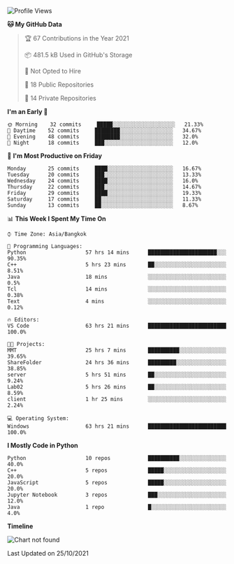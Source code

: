 <!--START_SECTION:waka-->
![Profile Views](http://img.shields.io/badge/Profile%20Views-3-blue)

**🐱 My GitHub Data** 

> 🏆 67 Contributions in the Year 2021
 > 
> 📦 481.5 kB Used in GitHub's Storage 
 > 
> 🚫 Not Opted to Hire
 > 
> 📜 18 Public Repositories 
 > 
> 🔑 14 Private Repositories  
 > 
**I'm an Early 🐤** 

```text
🌞 Morning    32 commits     █████░░░░░░░░░░░░░░░░░░░░   21.33% 
🌆 Daytime    52 commits     ████████░░░░░░░░░░░░░░░░░   34.67% 
🌃 Evening    48 commits     ████████░░░░░░░░░░░░░░░░░   32.0% 
🌙 Night      18 commits     ███░░░░░░░░░░░░░░░░░░░░░░   12.0%

```
📅 **I'm Most Productive on Friday** 

```text
Monday       25 commits     ████░░░░░░░░░░░░░░░░░░░░░   16.67% 
Tuesday      20 commits     ███░░░░░░░░░░░░░░░░░░░░░░   13.33% 
Wednesday    24 commits     ████░░░░░░░░░░░░░░░░░░░░░   16.0% 
Thursday     22 commits     ███░░░░░░░░░░░░░░░░░░░░░░   14.67% 
Friday       29 commits     ████░░░░░░░░░░░░░░░░░░░░░   19.33% 
Saturday     17 commits     ██░░░░░░░░░░░░░░░░░░░░░░░   11.33% 
Sunday       13 commits     ██░░░░░░░░░░░░░░░░░░░░░░░   8.67%

```


📊 **This Week I Spent My Time On** 

```text
⌚︎ Time Zone: Asia/Bangkok

💬 Programming Languages: 
Python                   57 hrs 14 mins      ██████████████████████░░░   90.35% 
C++                      5 hrs 23 mins       ██░░░░░░░░░░░░░░░░░░░░░░░   8.51% 
Java                     18 mins             ░░░░░░░░░░░░░░░░░░░░░░░░░   0.5% 
Tcl                      14 mins             ░░░░░░░░░░░░░░░░░░░░░░░░░   0.38% 
Text                     4 mins              ░░░░░░░░░░░░░░░░░░░░░░░░░   0.12%

🔥 Editors: 
VS Code                  63 hrs 21 mins      █████████████████████████   100.0%

🐱‍💻 Projects: 
MMT                      25 hrs 7 mins       ██████████░░░░░░░░░░░░░░░   39.65% 
ShareFolder              24 hrs 36 mins      █████████░░░░░░░░░░░░░░░░   38.85% 
server                   5 hrs 51 mins       ██░░░░░░░░░░░░░░░░░░░░░░░   9.24% 
Lab02                    5 hrs 26 mins       ██░░░░░░░░░░░░░░░░░░░░░░░   8.59% 
client                   1 hr 25 mins        ░░░░░░░░░░░░░░░░░░░░░░░░░   2.24%

💻 Operating System: 
Windows                  63 hrs 21 mins      █████████████████████████   100.0%

```

**I Mostly Code in Python** 

```text
Python                   10 repos            ██████████░░░░░░░░░░░░░░░   40.0% 
C++                      5 repos             █████░░░░░░░░░░░░░░░░░░░░   20.0% 
JavaScript               5 repos             █████░░░░░░░░░░░░░░░░░░░░   20.0% 
Jupyter Notebook         3 repos             ███░░░░░░░░░░░░░░░░░░░░░░   12.0% 
Java                     1 repo              █░░░░░░░░░░░░░░░░░░░░░░░░   4.0%

```


**Timeline**

![Chart not found](https://raw.githubusercontent.com/shigure3011/shigure3011/main/charts/bar_graph.png) 


 Last Updated on 25/10/2021
<!--END_SECTION:waka-->
